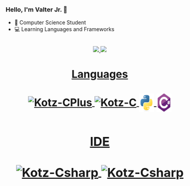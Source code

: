 ###  Hello, I'm Valter Jr. 👋
 - 📖 Computer Science Student
- 💻  Learning Languages and Frameworks
<br>

<div align="center">
  <a href="https://github.com/KoTzJr">
  <img height="180em" src="https://github-readme-stats.vercel.app/api?username=KoTzJr&show_icons=true&theme=merko&include_all_commits=true&count_private=true"/>
  <img height="180em" src="https://github-readme-stats.vercel.app/api/top-langs/?username=KoTzJr&layout=compact&langs_count=7&theme=merko"/>
</div>

##

<h1 align = "center"> Languages<h/1>
<div style="display: inline_block"><br>
  <div align = "center">
  <img img align="center" alt="Kotz-CPlus" height="50" width="40" src="https://cdn.jsdelivr.net/gh/devicons/devicon/icons/cplusplus/cplusplus-original.svg" />  
  <img img align="center" alt="Kotz-C" height="50" width="40" src="https://cdn.jsdelivr.net/gh/devicons/devicon/icons/c/c-original.svg" />
  <img align="center" alt="Kotz-Python" height="50" width="40" src="https://raw.githubusercontent.com/devicons/devicon/master/icons/python/python-original.svg">
  <img align="center" alt="Kotz-Csharp" height="50" width="40" src="https://raw.githubusercontent.com/devicons/devicon/master/icons/csharp/csharp-original.svg">
</div>

##


<h3 align = "center"> IDE<h/3>
<div style="display: inline_block"><br>
  <div align = "center">
   <img align="center" alt="Kotz-Csharp" height="50" width="40" src="https://cdn.jsdelivr.net/gh/devicons/devicon/icons/visualstudio/visualstudio-plain.svg" />
   <img align="center" alt="Kotz-Csharp" height="50" width="40" src="https://cdn.jsdelivr.net/gh/devicons/devicon/icons/vscode/vscode-original.svg" />
</div>

